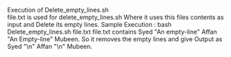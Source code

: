Execution of Delete_empty_lines.sh 
<br>
file.txt is used for delete_empty_lines.sh 
Where it uses this files contents as input and Delete its empty lines.
Sample Execution : bash Delete_empty_lines.sh file.txt
file.txt contains Syed "An empty-line" Affan "An Empty-line" Mubeen.
So it removes the empty lines and give Output as Syed "\n" Affan "\n" Mubeen.
